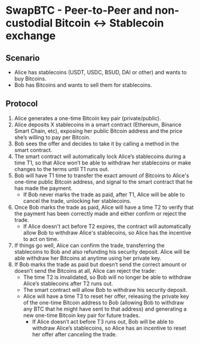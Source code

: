 # SwapBTC - Peer-to-Peer and non-custodial Bitcoin <-> Stablecoin exchange

## Scenario
* Alice has stablecoins (USDT, USDC, BSUD, DAI or other) and wants to buy Bitcoins.
* Bob has Bitcoins and wants to sell them for stablecoins.

## Protocol
 1. Alice generates a one-time Bitcoin key pair (private/public).
 2. Alice deposits X stablecoins in a smart contract (Ethereum, Binance Smart Chain, etc), exposing her public Bitcoin address and the price she’s willing to pay per Bitcoin.
 3. Bob sees the offer and decides to take it by calling a method in the smart contract.
 4. The smart contract will automatically lock Alice’s stablecoins during a time T1, so that Alice won’t be able to withdraw her stablecoins or make changes to the terms until T1 runs out.
 5. Bob will have T1 time to transfer the exact amount of Bitcoins to Alice's one-time public Bitcoin address, and signal to the smart contract that he has made the payment.
    - If Bob never marks the trade as paid, after T1, Alice will be able to cancel the trade, unlocking her stablecoins.
 6. Once Bob marks the trade as paid, Alice will have a time T2 to verify that the payment has been correctly made and either confirm or reject the trade.
    - If Alice doesn't act before T2 expires, the contract will automatically allow Bob to withdraw Alice's stablecoins, so Alice has the incentive to act on time.
 7. If things go well, Alice can confirm the trade, transferring the stablecoins to Bob and also refunding his security deposit. Alice will be able withdraw her Bitcoins at anytime using her private key.
 8. If Bob marks the trade as paid but doesn’t send the correct amount or doesn’t send the Bitcoins at all, Alice can reject the trade:
    - The time T2 is invalidated, so Bob will no longer be able to withdraw Alice’s stablecoins after T2 runs out.
    - The smart contract will allow Bob to withdraw his security deposit.
    - Alice will have a time T3 to reset her offer, releasing the private key of the one-time Bitcoin address to Bob (allowing Bob to withdraw any BTC that he might have sent to that address) and generating a new one-time Bitcoin key pair for future trades.
      * If Alice doesn’t act before T3 runs out, Bob will be able to withdraw Alice’s stablecoins, so Alice has an incentive to reset her offer after canceling the trade.
